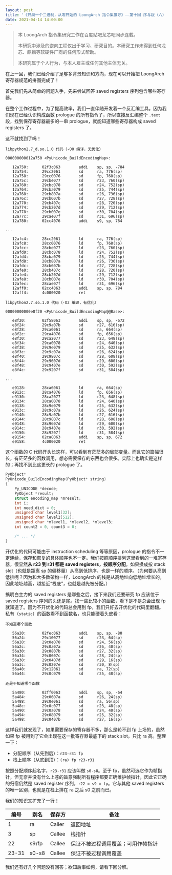 ```yaml
---
layout: post
title: '《开局一个二进制，从零开始的 LoongArch 指令集推导》——第十回 序与跋（六）'
date: 2021-04-14 14:00:00
---
```


> 本 LoongArch 指令集研究工作在百度贴吧龙芯吧同步连载。
>
> 本研究中涉及的逆向工程仅出于学习、研究目的。本研究工作未得到任何龙芯、麒麟等软硬件厂商的任何形式帮助。
>
> 本研究属于个人行为，与本人雇主或任何其他主体无关。

在上一回，我们已经介绍了足够多背景知识和方向，现在可以开始把 LoongArch 寄存器规范的拼图完成了！

首先我们先从简单的问题入手，先来尝试回答 saved registers 序列包含哪些寄存器。

在整个工作过程中，为了提高效率，我们一直伴随开发着一个反汇编工具。因为我们现在已经认识构成函数 prologue 的所有指令了，所以直接反汇编整个 `.text` 段，找到保存寄存器最多的一串 prologue，就能知道哪些寄存器构成 saved registers 了。

这不就找到了吗！

```plain
libpython2.7_d.so.1.0 代码（-O0 编译，无优化）

000000000012a750 <PyUnicode_BuildEncodingMap>:

   12a750:      02f3c063        addi    sp, sp, -784
   12a754:      29cc2061        sd      ra, 776(sp)
   12a758:      29cc0076        sd      fp, 768(sp)
   12a75c:      29cbe077        sd      r23, 760(sp)
   12a760:      29cbc078        sd      r24, 752(sp)
   12a764:      29cba079        sd      r25, 744(sp)
   12a768:      29cb807a        sd      r26, 736(sp)
   12a76c:      29cb607b        sd      r27, 728(sp)
   12a770:      29cb407c        sd      r28, 720(sp)
   12a774:      29cb207d        sd      r29, 712(sp)
   12a778:      29cb007e        sd      r30, 704(sp)
   12a77c:      29cae07f        sd      r31, 696(sp)
   12a780:      02cc4076        addi    s9, sp, 784

...

   12afc4:      28cc2061        ld      ra, 776(sp)
   12afc8:      28cc0076        ld      fp, 768(sp)
   12afcc:      28cbe077        ld      r23, 760(sp)
   12afd0:      28cbc078        ld      r24, 752(sp)
   12afd4:      28cba079        ld      r25, 744(sp)
   12afd8:      28cb807a        ld      r26, 736(sp)
   12afdc:      28cb607b        ld      r27, 728(sp)
   12afe0:      28cb407c        ld      r28, 720(sp)
   12afe4:      28cb207d        ld      r29, 712(sp)
   12afe8:      28cb007e        ld      r30, 704(sp)
   12afec:      28cae07f        ld      r31, 696(sp)
   12aff0:      02cc4063        addi    sp, sp, 784
   12aff4:      4c000020        ret
```

```plain
libpython2.7.so.1.0 代码（-O2 编译，有优化）

00000000000e8f20 <PyUnicode_BuildEncodingMap@@Base>:

   e8f20:       02f58063        addi    sp, sp, -672
   e8f24:       29c9a07b        sd      r27, 616(sp)
   e8f28:       29ca6061        sd      ra, 664(sp)
   e8f2c:       29ca4076        sd      fp, 656(sp)
   e8f30:       29ca2077        sd      r23, 648(sp)
   e8f34:       29ca0078        sd      r24, 640(sp)
   e8f38:       29c9e079        sd      r25, 632(sp)
   e8f3c:       29c9c07a        sd      r26, 624(sp)
   e8f40:       29c9807c        sd      r28, 608(sp)
   e8f44:       29c9607d        sd      r29, 600(sp)
   e8f48:       29c9407e        sd      r30, 592(sp)
   e8f4c:       29c9207f        sd      r31, 584(sp)

...

   e9128:       28ca6061        ld      ra, 664(sp)
   e912c:       28ca4076        ld      fp, 656(sp)
   e9130:       28ca2077        ld      r23, 648(sp)
   e9134:       28ca0078        ld      r24, 640(sp)
   e9138:       28c9e079        ld      r25, 632(sp)
   e913c:       28c9c07a        ld      r26, 624(sp)
   e9140:       28c9a07b        ld      r27, 616(sp)
   e9144:       28c9807c        ld      r28, 608(sp)
   e9148:       28c9607d        ld      r29, 600(sp)
   e914c:       28c9407e        ld      r30, 592(sp)
   e9150:       28c9207f        ld      r31, 584(sp)
   e9154:       02ca8063        addi    sp, sp, 672
   e9158:       4c000020        ret
```

这个函数的 C 代码开头长这样，可以看到有茫茫多的局部变量。而且它的篇幅很长，有茫茫多的函数调用，想必需要保存的东西也会很多。实际上也确实是这样的；再找不到比这更长的 prologue 了。

```c
PyObject*
PyUnicode_BuildEncodingMap(PyObject* string)
{
    Py_UNICODE *decode;
    PyObject *result;
    struct encoding_map *mresult;
    int i;
    int need_dict = 0;
    unsigned char level1[32];
    unsigned char level2[512];
    unsigned char *mlevel1, *mlevel2, *mlevel3;
    int count2 = 0, count3 = 0;

    /* ... */
}
```

开优化的代码可能由于 instruction scheduling 等等原因，prologue 的指令不一定连续，保存和恢复的具体顺序也不一定。我们按照顺序排列这里看到的一堆寄存器，很显然**从 r23 到 r31 都是 saved registers，按顺序分配**。如果换成按 stack slot（也就是距离 sp 的偏移量）从高到低排序，也是一样的顺序。（为何要从高到低排呢？因为和大多数架构一样，LoongArch 的栈是从高地址向低地址增长的，因此地址越高，越接近“栈底”，也就是越先被分配。）

搞明白主力的 saved registers 是哪些之后，接下来我们还要研究 fp 应该位于 saved registers 序列的头还是尾。找一些比较小的函数，看下是不是总会出现 fp 就知道了。因为不开优化的代码总会用到 fp，我们只好去开优化的代码里翻翻。私有（`static`）的函数看不到函数名，也只能硬着头皮看：

```plain
不知道哪个函数

   56a20:       02fec063        addi    sp, sp, -80
   56a24:       29c10077        sd      r23, 64(sp)
   56a28:       29c0e078        sd      r24, 56(sp)
   56a2c:       29c0a07a        sd      r26, 40(sp)
   56a30:       29c0807b        sd      r27, 32(sp)
   56a34:       29c0607c        sd      r28, 24(sp)
   56a38:       29c0407d        sd      r29, 16(sp)
   56a3c:       29c0207e        sd      r30, 8(sp)
   56a40:       29c12061        sd      ra, 72(sp)
   56a44:       29c0c079        sd      r25, 48(sp)

还是不知道哪个函数

   5a480:       02ff0063        addi    sp, sp, -64
   5a484:       29c0607a        sd      r26, 24(sp)
   5a488:       29c0e061        sd      ra, 56(sp)
   5a48c:       29c0c077        sd      r23, 48(sp)
   5a490:       29c0a078        sd      r24, 40(sp)
   5a494:       29c08079        sd      r25, 32(sp)
   5a498:       29c0407b        sd      r27, 16(sp)
```

这样我们就发现了，如果需要保存的寄存器不多，那么是轮不到 fp 上场的，虽然如果 fp 被用到了它会出现在这一批寄存器最底下的 stack slot，只比 ra 高。整理一下：

* 分配顺序（从先到后）：`r23-r31 fp`
* 栈上顺序（从底到顶）：`(ra) fp r23-r31`

按照分配顺序起名字，`r23-r31` 应该叫做 `s0-s8`。至于 fp，虽然可选它作为帧指针，但无奈并没有什么上苍的旨意强制所有程序都要正确维护帧指针，因此它正确的归宿仍然是 saved register 序列，`r22 = s9 = fp`。它与其他 saved registers 的唯一区别，也就是在栈上排在 ra 之后 s0 之前而已。

我们的知识又扩充了一行！

|编号|别名|保存方|备注|
|----|----|------|----|
|1|ra|Caller|返回地址|
|3|sp|Callee|栈指针|
|22|s9/fp|Callee|保证不被过程调用覆盖；可用作帧指针|
|23-31|s0-s8|Callee|保证不被过程调用覆盖|

我们还有好几个问题没有回答；欲知后事如何，请看下回分解。
